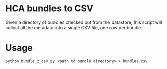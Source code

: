 # HCA bundles to CSV

Given a directory of bundles checked out from the datastore, this script will collect all the
metadata into a single CSV file, one row per bundle.

# Usage

`python bundle_2_csv.py <path to bundle directory> > bundles.csv`
